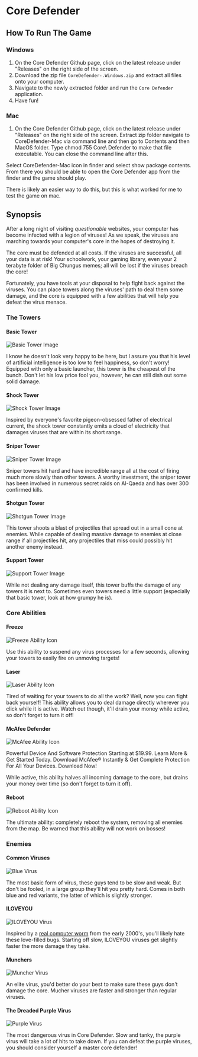 # Core Defender



## How To Run The Game

### Windows
1. On the Core Defender Github page, click on the latest release under "Releases" on the right side of the screen.
2. Download the zip file `CoreDefender-.Windows.zip` and extract all files onto your computer.
3. Navigate to the newly extracted folder and run the `Core Defender` application.
4. Have fun!

### Mac
1. On the Core Defender Github page, click on the latest release under "Releases" on the right side of the screen.
Extract zip folder
navigate to CoreDefender-Mac via command line and then go to Contents and then MacOS folder. Type chmod 755 Core\ Defender to make that file executable. You can close the command line after this. 

Select CoreDefender-Mac icon in finder and select show package contents. 
From there you should be able to open the Core Defender app from the finder and the game should play. 

There is likely an easier way to do this, but this is what worked for me to test the game on mac. 



## Synopsis

After a long night of visiting *questionable* websites, your computer has become infected with a legion of viruses! As we speak, the viruses are marching towards your computer's core in the hopes of destroying it. 

The core must be defended at all costs. If the viruses are successful, all your data is at risk! Your schoolwork, your gaming library, even your 2 terabyte folder of Big Chungus memes; all will be lost if the viruses breach the core!

Fortunately, you have tools at your disposal to help fight back against the viruses. You can place towers along the viruses' path to deal them some damage, and the core is equipped with a few abilities that will help you defeat the virus menace.



### The Towers

#### Basic Tower

![Basic Tower Image](/Assets/Art/BasicTower.png)

I know he doesn't look very happy to be here, but I assure you that his level of artificial intelligence is too low to feel happiness, so don't worry! Equipped with only a basic launcher, this tower is the cheapest of the bunch. Don't let his low price fool you, however, he can still dish out some solid damage.


#### Shock Tower

![Shock Tower Image](/Assets/Art/ShockTower.png)

Inspired by everyone's favorite pigeon-obsessed father of electrical current, the shock tower constantly emits a cloud of electricity that damages viruses that are within its short range. 


#### Sniper Tower

![Sniper Tower Image](/Assets/Art/SniperTowerRight.png)

Sniper towers hit hard and have incredible range all at the cost of firing much more slowly than other towers. A worthy investment, the sniper tower has been involved in numerous secret raids on Al-Qaeda and has over 300 confirmed kills.


#### Shotgun Tower

![Shotgun Tower Image](/Assets/Art/AOETower.png)

This tower shoots a blast of projectiles that spread out in a small cone at enemies. While capable of dealing massive damage to enemies at close range if all projectiles hit, any projectiles that miss could possibly hit another enemy instead.

#### Support Tower

![Support Tower Image](/Assets/Art/SupportTower.png)

While not dealing any damage itself, this tower buffs the damage of any towers it is next to. Sometimes even towers need a little support (especially that basic tower, look at how grumpy he is).



### Core Abilities

#### Freeze 

![Freeze Ability Icon](/Assets/Art/Snowflake.png)

Use this ability to suspend any virus processes for a few seconds, allowing your towers to easily fire on unmoving targets! 


#### Laser

![Laser Ability Icon](/Assets/Art/Laser.png)

Tired of waiting for your towers to do all the work? Well, now you can fight back yourself! This ability allows you to deal damage directly wherever you click while it is active. Watch out though, it'll drain your money while active, so don't forget to turn it off! 


#### McAfee Defender

![McAfee Ability Icon](/Assets/Art/Macafee.png)

Powerful Device And Software Protection Starting at $19.99. Learn More & Get Started Today. Download McAfee® Instantly & Get Complete Protection For All Your Devices. Download Now!

While active, this ability halves all incoming damage to the core, but drains your money over time (so don't forget to turn it off).


#### Reboot

![Reboot Ability Icon](</Assets/Art/Reboot 1.png>)

The ultimate ability: completely reboot the system, removing all enemies from the map. Be warned that this ability will not work on bosses!



### Enemies

#### Common Viruses

![Blue Virus](</Assets/Art/Basic Viruses/Virus 1-1.png>)

The most basic form of virus, these guys tend to be slow and weak. But don't be fooled, in a large group they'll hit you pretty hard. Comes in both blue and red variants, the latter of which is slightly stronger.


#### ILOVEYOU

![ILOVEYOU Virus](</Assets/Art/I Love You Virus/iloveyou 1.png>)

Inspired by a [real computer worm](https://en.wikipedia.org/wiki/ILOVEYOU) from the early 2000's, you'll likely hate these love-filled bugs. Starting off slow, ILOVEYOU viruses get slightly faster the more damage they take.

#### Munchers

![Muncher Virus](</Assets/Art/OrangeCreep.png/1.png>)

An elite virus, you'd better do your best to make sure these guys don't damage the core. Mucher viruses are faster and stronger than regular viruses.

#### The Dreaded Purple Virus

![Purple Virus](</Assets/Art/Purple Creep/CreepStage1.png>)

The most dangerous virus in Core Defender. Slow and tanky, the purple virus will take a lot of hits to take down. If you can defeat the purple viruses, you should consider yourself a master core defender!
